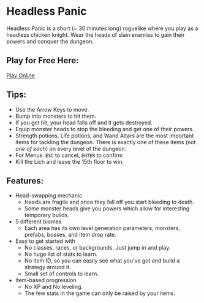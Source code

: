 # Headless Panic

Headless Panic is a short (~ 30 minutes long) roguelike where you play as a headless chicken knight. Wear the heads of slain enemies to gain their powers and conquer the dungeon.

## Play for Free Here:
[Play Online](https://www.marcelmarki.com/headless-panic)

## Tips:
- Use the Arrow Keys to move.
- Bump into monsters to hit them.
- If you get hit, your head falls off and it gets destroyed.
- Equip monster heads to stop the bleeding and get one of their powers.
- Strength potions, Life potions, and Wand Altars are the most important items for tackling the dungeon. There is exactly one of these items (not _one of each_) on every level of the dungeon.
- For Menus: `ESC` to cancel, `ENTER` to confirm 
- Kill the Lich and leave the 15th floor to win.

## Features:
- Head-swapping mechanic
  - Heads are fragile and once they fall off you start bleeding to death.
  - Some monster heads give you powers which allow for interesting temporary builds.
- 5 different biomes
  - Each area has its own level generation parameters, monsters, prefabs, bosses, and item drop rate.
- Easy to get started with
  - No classes, races, or backgrounds. Just jump in and play.
  - No huge list of stats to learn.
  - No item ID, so you can easily see what you've got and build a strategy around it.
  - Small set of controls to learn.
- Item-based progression
  - No XP and No leveling.
  - The few stats in the game can only be raised by your items.
